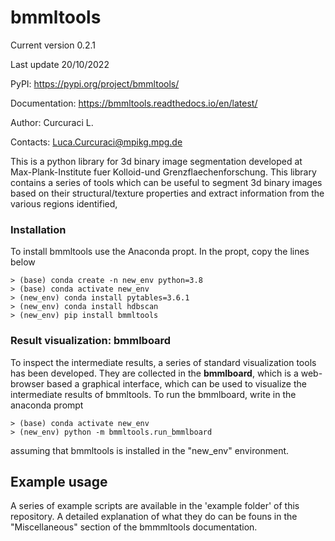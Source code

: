 # bmmltools

Current version 0.2.1

Last update 20/10/2022

PyPI: https://pypi.org/project/bmmltools/

Documentation: https://bmmltools.readthedocs.io/en/latest/

Author: Curcuraci L.

Contacts: Luca.Curcuraci@mpikg.mpg.de


This is a python library for 3d binary image segmentation developed at Max-Plank-Institute fuer Kolloid-und 
Grenzflaechenforschung. This library contains a series of tools which can be useful to segment 3d binary images
based on their structural/texture properties and extract information from the various regions identified,

### Installation

To install bmmltools use the Anaconda propt. In the propt, copy the lines below

```
> (base) conda create -n new_env python=3.8
> (base) conda activate new_env
> (new_env) conda install pytables=3.6.1
> (new_env) conda install hdbscan
> (new_env) pip install bmmltools
```

### Result visualization: bmmlboard

To inspect the intermediate results, a series of standard visualization tools has been developed. They are collected
in the **bmmlboard**, which is a web-browser based a graphical interface, which can be used to visualize the intermediate
results of bmmltools. To run the bmmlboard, write in the anaconda prompt

```
> (base) conda activate new_env
> (new_env) python -m bmmltools.run_bmmlboard
```

assuming that bmmltools is installed in the "new_env" environment.

## Example usage

A series of example scripts are available in the 'example folder' of this repository. A detailed explanation of what
they do can be founs in the "Miscellaneous" section of the bmmmltools documentation.
